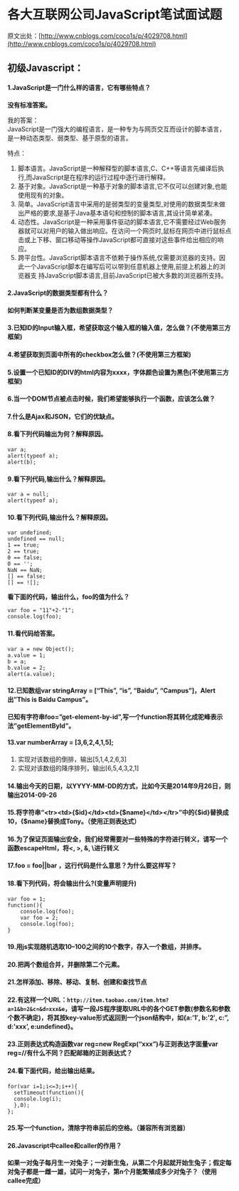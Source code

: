 # 各大互联网公司JavaScript笔试面试题

原文出处：[http://www.cnblogs.com/coco1s/p/4029708.html](http://www.cnblogs.com/coco1s/p/4029708.html)

## 初级Javascript：

#### 1.JavaScript是一门什么样的语言，它有哪些特点？

**没有标准答案。**   

我的答案：   
JavaScript是一门强大的编程语言，是一种专为与网页交互而设计的脚本语言，是一种动态类型、弱类型、基于原型的语言。   

特点：   

1. 脚本语言。JavaScript是一种解释型的脚本语言,C、C++等语言先编译后执行,而JavaScript是在程序的运行过程中逐行进行解释。   
1. 基于对象。JavaScript是一种基于对象的脚本语言,它不仅可以创建对象,也能使用现有的对象。   
1. 简单。JavaScript语言中采用的是弱类型的变量类型,对使用的数据类型未做出严格的要求,是基于Java基本语句和控制的脚本语言,其设计简单紧凑。   
1. 动态性。JavaScript是一种采用事件驱动的脚本语言,它不需要经过Web服务器就可以对用户的输入做出响应。在访问一个网页时,鼠标在网页中进行鼠标点击或上下移、窗口移动等操作JavaScript都可直接对这些事件给出相应的响应。   
1. 跨平台性。JavaScript脚本语言不依赖于操作系统,仅需要浏览器的支持。因此一个JavaScript脚本在编写后可以带到任意机器上使用,前提上机器上的浏览器支 持JavaScript脚本语言,目前JavaScript已被大多数的浏览器所支持。

#### 2.JavaScript的数据类型都有什么？

**如何判断某变量是否为数组数据类型？**

#### 3.已知ID的Input输入框，希望获取这个输入框的输入值，怎么做？(不使用第三方框架)

#### 4.希望获取到页面中所有的checkbox怎么做？(不使用第三方框架)

#### 5.设置一个已知ID的DIV的html内容为xxxx，字体颜色设置为黑色(不使用第三方框架)


#### 6.当一个DOM节点被点击时候，我们希望能够执行一个函数，应该怎么做？

#### 7.什么是Ajax和JSON，它们的优缺点。

#### 8.看下列代码输出为何？解释原因。

    var a;
    alert(typeof a);
    alert(b);

####  9.看下列代码,输出什么？解释原因。

    var a = null;
    alert(typeof a);

#### 10.看下列代码,输出什么？解释原因。

    var undefined;
    undefined == null;
    1 == true;
    2 == true;
    0 == false;
    0 == '';
    NaN == NaN;
    [] == false;
    [] == ![];

**看下面的代码，输出什么，foo的值为什么？**

    var foo = "11"+2-"1";
    console.log(foo);

####  11.看代码给答案。

    var a = new Object();
    a.value = 1;
    b = a;
    b.value = 2;
    alert(a.value);

#### 12.已知数组var stringArray = [“This”, “is”, “Baidu”, “Campus”]，Alert出”This is Baidu Campus”。

**已知有字符串foo=”get-element-by-id”,写一个function将其转化成驼峰表示法”getElementById”。**

#### 13.var numberArray = [3,6,2,4,1,5];

1. 实现对该数组的倒排，输出[5,1,4,2,6,3]   
1. 实现对该数组的降序排列，输出[6,5,4,3,2,1]

#### 14.输出今天的日期，以YYYY-MM-DD的方式，比如今天是2014年9月26日，则输出2014-09-26

#### 15.将字符串“&lt;tr&gt;&lt;td&gt;{$id}&lt;/td&gt;&lt;td&gt;{$name}&lt;/td&gt;&lt;/tr&gt;”中的{$id}替换成10，{$name}替换成Tony。（使用正则表达式）

#### 16.为了保证页面输出安全，我们经常需要对一些特殊的字符进行转义，请写一个函数escapeHtml，将<, >, &, \进行转义

#### 17.foo = foo||bar ，这行代码是什么意思？为什么要这样写？

#### 18.看下列代码，将会输出什么?(变量声明提升)

    var foo = 1;
    function(){
    	console.log(foo);
    	var foo = 2;
    	console.log(foo);
    }

#### 19.用js实现随机选取10–100之间的10个数字，存入一个数组，并排序。

#### 20.把两个数组合并，并删除第二个元素。

#### 21.怎样添加、移除、移动、复制、创建和查找节点

#### 22.有这样一个URL：`http://item.taobao.com/item.htm?a=1&b=2&c=&d=xxx&e`，请写一段JS程序提取URL中的各个GET参数(参数名和参数个数不确定)，将其按key-value形式返回到一个json结构中，如{a:’1′, b:’2′, c:”, d:’xxx’, e:undefined}。

#### 23.正则表达式构造函数var reg=new RegExp(“xxx”)与正则表达字面量var reg=//有什么不同？匹配邮箱的正则表达式？

#### 24.看下面代码，给出输出结果。

    for(var i=1;i<=3;i++){
      setTimeout(function(){
      console.log(i);
      },0);  
    };

#### 25.写一个function，清除字符串前后的空格。（兼容所有浏览器）

#### 26.Javascript中callee和caller的作用？

**如果一对兔子每月生一对兔子；一对新生兔，从第二个月起就开始生兔子；假定每对兔子都是一雌一雄，试问一对兔子，第n个月能繁殖成多少对兔子？（使用callee完成）**